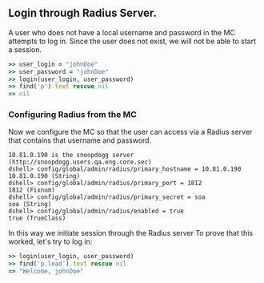 <!--
Load the Harness engine (Ruby)

>> require_relative './harness.rb'                                              # byexample: +pass +timeout=30
>> Harness::init_test(self)                                                     # byexample: +pass +timeout=30

Reset the users (delete any extra user from a previous test)
dshell> expert on                                                               # byexample: +pass
dshell> reset /config/global/access/users                                       # byexample: +pass

We raised a Radius server
$ sudo docker run --rm --name freeradius -p 1812-1813:1812-1813/udp freeradius & sleep 10   # byexample: +fail-fast +timeout=11
<...>
Ready to process requests

-->
## Login through Radius Server.

A user who does not have a local username and password in the MC attempts to log in.
Since the user does not exist, we will not be able to start a session.

```ruby
>> user_login = "johnDoe"
>> user_password = "johnDoe"
>> login(user_login, user_password)                                             # byexample: +timeout=10
>> find('p').text rescue nil
=> nil
```


### Configuring Radius from the MC
Now we configure the MC so that the user can access via a Radius server that
contains that username and password.

```shell
10.81.0.190 is the snoopdogg server (http://snoopdogg.users.qa.eng.core.sec)
dshell> config/global/admin/radius/primary_hostname = 10.81.0.190
10.81.0.190 (String)
dshell> config/global/admin/radius/primary_port = 1812
1812 (Fixnum)
dshell> config/global/admin/radius/primary_secret = soa
soa (String)
dshell> config/global/admin/radius/enabled = true
true (TrueClass)
```

In this way we initiate session through the Radius server
To prove that this worked, let's try to log in:
```ruby
>> login(user_login, user_password)                                             # byexample: +timeout=10
>> find('p.lead').text rescue nil
=> "Welcome, johnDoe"
```

<!--
$ sudo docker stop freeradius                                                   # byexample: -skip +pass
$ sudo docker rm freeradius                                                     # byexample: -skip +pass

dshell> reset config/global/admin/radius/enabled                                # byexample: -skip +pass
dshell> reset config/global/admin/radius/primary_hostname                       # byexample: -skip +pass
dshell> reset config/global/admin/radius/primary_port                           # byexample: -skip +pass
dshell> reset config/global/admin/radius/primary_secret                         # byexample: -skip +pass
dshell> reset /config/global/access/users                                       # byexample: -skip +pass
dshell> expert off                                                              # byexample: -skip +pass
-->
